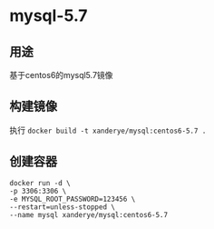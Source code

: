 # mysql-5.7

## 用途
基于centos6的mysql5.7镜像

## 构建镜像
执行 `docker build -t xanderye/mysql:centos6-5.7 .`
## 创建容器
```shell
docker run -d \
-p 3306:3306 \
-e MYSQL_ROOT_PASSWORD=123456 \
--restart=unless-stopped \
--name mysql xanderye/mysql:centos6-5.7
```